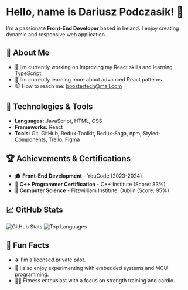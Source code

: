 # Hello, name is Dariusz Podczasik! 👋
I'm a passionate **Front-End Developer<React/>** based in Ireland. I enjoy creating dynamic and responsive web application.

## 🚀 About Me
- 🔭 I’m currently working on improving my React skills and learning TypeScript.
- 🌱 I’m currently learning more about advanced React patterns.
- 📫 How to reach me: boostertech@mail.com

## 🔧 Technologies & Tools
- **Languages:** JavaScript, HTML, CSS
- **Frameworks:** React
- **Tools:** Git, GitHub, Redux-Toolkit, Redux-Saga, npm, Styled-Components, Trello, Figma

## 🏆 Achievements & Certifications
- 🎓 **Front-End Development** - YouCode (2023-2024)
- 🥇 **C++ Programmer Certification** - C++ Institute (Score: 83%)
- 🌟 **Computer Science** - Fitzwilliam Institute, Dublin (Score: 95%)


## 📈 GitHub Stats
![GitHub Stats](https://github-readme-stats.vercel.app/api?username=BoosterTech&show_icons=true&theme=radical)
![Top Languages](https://github-readme-stats.vercel.app/api/top-langs/?username=BoosterTech&layout=compact&theme=radical)

<!--## 📝 Recent Blog Posts
- [Understanding Flexbox: A Guide for Beginners](https://yourblog.com/understanding-flexbox)
- [Introduction to React Hooks](https://yourblog.com/introduction-to-react-hooks)
- [Getting Started with STM32 Nucleo-64](https://yourblog.com/stm32-nucleo-64)-->

## 🎉 Fun Facts
- ✈️ I'm a licensed private pilot.
- 🚀 I also enjoy experimenting with embedded systems and MCU programming.
- 🏋️‍♂️ Fitness enthusiast with a focus on strength training and cardio.


